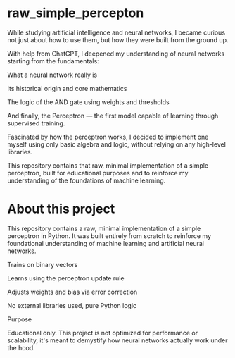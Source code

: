 # raw_simple_percepton

While studying artificial intelligence and neural networks, I became curious not just about how to use them, but how they were built from the ground up.

With help from ChatGPT, I deepened my understanding of neural networks starting from the fundamentals:

What a neural network really is

Its historical origin and core mathematics

The logic of the AND gate using weights and thresholds

And finally, the Perceptron — the first model capable of learning through supervised training.

Fascinated by how the perceptron works, I decided to implement one myself using only basic algebra and logic, without relying on any high-level libraries.

This repository contains that raw, minimal implementation of a simple perceptron, built for educational purposes and to reinforce my understanding of the foundations of machine learning.

# About this project
This repository contains a raw, minimal implementation of a simple perceptron in Python. It was built entirely from scratch to reinforce my foundational understanding of machine learning and artificial neural networks.

 Trains on binary vectors

 Learns using the perceptron update rule

 Adjusts weights and bias via error correction

 No external libraries used, pure Python logic

Purpose

  Educational only. This project is not optimized for performance or scalability, it's meant to demystify how neural networks actually work under the hood.




 
